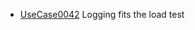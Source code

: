   * [UseCase0042](https://github.com/DomainDrivenArchitecture/ddaRequirement/blob/master/en/requirements/UseCase0042.md) Logging fits the load test